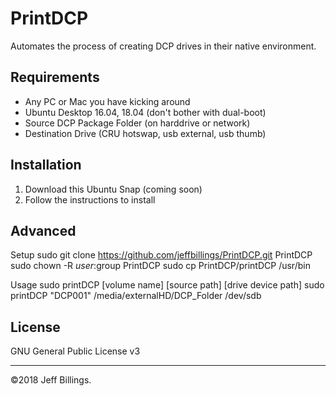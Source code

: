# PrintDCP
Automates the process of creating DCP drives in their native environment.

## Requirements
- Any PC or Mac you have kicking around
- Ubuntu Desktop 16.04, 18.04 (don't bother with dual-boot)
- Source DCP Package Folder (on harddrive or network)
- Destination Drive (CRU hotswap, usb external, usb thumb)

## Installation
1. Download this Ubuntu Snap (coming soon)
2. Follow the instructions to install

## Advanced
Setup
    sudo git clone https://github.com/jeffbillings/PrintDCP.git PrintDCP
    sudo chown -R $user:$group PrintDCP
    sudo cp PrintDCP/printDCP /usr/bin

Usage
    sudo printDCP [volume name] [source path] [drive device path]
    sudo printDCP "DCP001" /media/externalHD/DCP_Folder /dev/sdb

## License
GNU General Public License v3

---

©2018 Jeff Billings.
